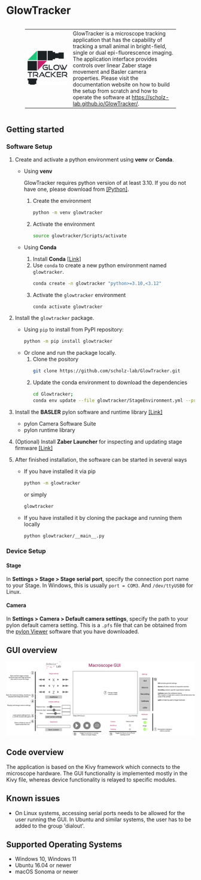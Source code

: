 # GlowTracker

<div style="display: flex; justify-content: center; align-items: center;">
    <table style="width: 80%; border: none;">
        <colgroup>
            <col style="width: 30%;">
        </colgroup>
        <tr>
            <td>
                <img src="glowtracker/images/glowtracker_logo.png" alt="GlowTracker Logo" display="block">
            </td>
            <td style="text-align: left; vertical-align: top;">   
                GlowTracker is a microscope tracking application that has the capability of tracking a small animal in bright-field, single or dual epi-fluorescence imaging. The application interface provides controls over linear Zaber stage movement and Basler camera properties. Please visit the documentation website on how to build the setup from scratch and how to operate the software at <a href="https://scholz-lab.github.io/GlowTracker/">https://scholz-lab.github.io/GlowTracker/</a>.
            </td>
        </tr>
    </table>
</div>

## Getting started
### Software Setup
1. Create and activate a python environment using **venv** or **Conda**.
    - Using **venv**

        GlowTracker requires python version of at least 3.10. If you do not have one, please download from [[Python]](https://www.python.org/downloads/).
        1. Create the environment
            ```bash
            python -m venv glowtracker
            ```
        2. Activate the environment
            ```bash
            source glowtracker/Scripts/activate
            ```
    - Using **Conda**
        1. Install **Conda** [[Link]](https://conda.io/projects/conda/en/latest/user-guide/install/index.html)
        2. Use `conda` to create a new python environment named `glowtracker`.
            ```bash
            conda create -n glowtracker "python>=3.10,<3.12"
            ```
        3. Activate the `glowtracker` environment 
            ```bash
            conda activate glowtracker
            ```
2. Install the `glowtracker` package.
    - Using `pip` to install from PyPI repository:
        ```bash
        python -m pip install glowtracker
        ```
    - Or clone and run the package locally.
        1. Clone the pository
            ```bash
            git clone https://github.com/scholz-lab/GlowTracker.git
            ```
        2. Update the conda environment to download the dependencies
            ```bash
            cd Glowtracker;
            conda env update --file glowtracker/StageEnvironment.yml --prune
            ```


3. Install the **BASLER** pylon software and runtime library [[Link]](https://www.baslerweb.com/en/software/pylon/)
    - pylon Camera Software Suite
    - pylon runtime library

4. (Optional) Install **Zaber Launcher** for inspecting and updating stage firmware [[Link]](https://software.zaber.com/zaber-launcher/download)

5. After finished installation, the software can be started in several ways
    - If you have installed it via pip
        ```bash
        python -m glowtracker
        ```
        or simply
        ```bash
        glowtracker
        ```
    - If you have installed it by cloning the package and running them locally
        ```bash
        python glowtracker/__main__.py
        ```

### Device Setup
#### Stage
In **Settings > Stage > Stage serial port**, specify the connection port name to your Stage. In Windows, this is usually `port = COM3`. And `/dev/ttyUSB0` for Linux.

#### Camera
In **Settings > Camera > Default camera settings**, specify the path to your pylon default camera setting. This is a `.pfs` file that can be obtained from the [pylon Viewer](https://www.baslerweb.com/en/software/pylon/pylon-viewer/) software that you have downloaded.

## GUI overview
<img alt="annotated GUI" src="glowtracker/images/gui_annotation.png" width="1250">

## Code overview

The application is based on the Kivy framework which connects to the microscope hardware.
The GUI functionality is implemented mostly in the Kivy file, whereas device functionality is relayed to specific modules.

## Known issues

- On Linux systems, accessing serial ports needs to be allowed for the user running the GUI. In Ubuntu and similar systems, the user has to be added to the group 'dialout'.

## Supported Operating Systems
- Windows 10, Windows 11
- Ubuntu 16.04 or newer
- macOS Sonoma or newer
